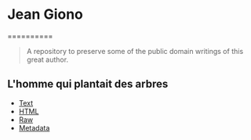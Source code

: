 # Jean Giono
==========

> A repository to preserve some of the public domain writings of this great author.

## L'homme qui plantait des arbres

* [Text](https://rawgithub.com/ThibWeb/jean-giono/master/l-homme-qui-plantait-des-arbres/text.html)
* [HTML](l-homme-qui-plantait-des-arbres/text.html)
* [Raw](l-homme-qui-plantait-des-arbres/text.txt)
* [Metadata](l-homme-qui-plantait-des-arbres/metadata.rdf)

